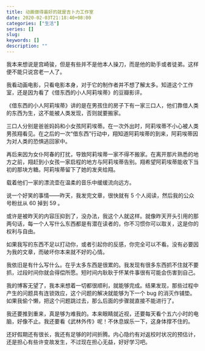 ```yaml
---
title: 动画做得最好的就是吉卜力工作室
date: 2020-02-03T21:18:40+08:00
categories: ["生活"]
series: []
slug: 
keywords: []
description: ""
---
```


我本来想说是宫崎骏，但是有些并不是他本人操刀，而是他的助手或者徒弟。这样便不能只说宫老一人了。

我看动画电影，只看电影本身，对于它的制作者并不想了解太多。知道这个工作室，还是因为看了《借东西的小人阿莉埃蒂》的豆瓣影评。

《借东西的小人阿莉埃蒂》讲的是在男孩住的房子下有一家三口人，他们靠借人类的东西为生，这不能被人类发现，否则就要搬家。

三口人分别是爸爸妈妈和小女孩阿莉埃蒂。在一次外出时，阿莉埃蒂不小心被人类男孩翔看见。在之后的一次“借东西”行动中，翔知道阿莉埃蒂的到来，阿莉埃蒂因为对人类的恐惧逃回家中。

再后来因为女仆阿春的打扰，导致阿莉埃蒂一家不得不搬家。在离开那片熟悉的地方之前，翔赶到小女孩一家启程的地方与阿莉埃蒂告别。翔希望阿莉埃蒂能收下当初的那块方糖。阿莉埃蒂留下了她的发夹给翔。

载着他们一家的漂流壶在温柔的音乐中缓缓流向远方。

说一个好笑的事情——昨天，我发完文章，很快就有 5 个人阅读，然后我的公众号粉丝从 60 掉到 59 。

或许是被昨天的内容压抑到了，没办法，我这个人就这样。就像昨天开头引用的那两句话，每一个人写什么东西都是有潜在读者的，你不习惯你可以取关，这是你的权利与自由。

如果我写的东西不足以打动你，或者引起你的反感，你完全可以不看。没有必要因为我的文章，而破坏你本来就不好的心情。

我依旧是有什么写什么。在乎太多东西是很累的。我发现有很多东西抓不住就不要抓，过段时间你就会得偿所愿。短时间内耿耿于怀某件事很有可能会伤害到自己。

我的博客无望了，我本来想着一切都很顺利，就能够完成。结果发现，那些过程中产生的问题具有连锁效应，这个问题的解决就能够为下一个 bug 的消灭作铺垫。如果我偷个懒，把这个问题跳过去，那么后面的步骤就直接不能进行了。

我还要推到重来，真是够为难我的。本来眼睛就近视，还要每天看个五六小时的电脑，好像不止。我还要看《武林外传》呢！不休息娱乐一下，这身体撑不住的。

还好假期还有很长，我还有足够的时间折腾。内心隐约有对返校时状况的预估计，还是担心有些许变故发生，不过现在担心无益，好好学习吧。